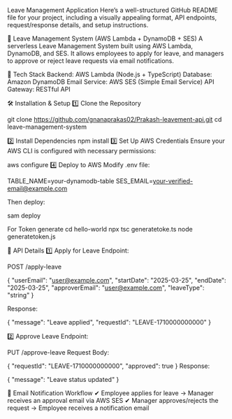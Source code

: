 Leave Management Application
Here’s a well-structured GitHub README file for your project, including a visually appealing format, API endpoints, request/response details, and setup instructions.

📌 Leave Management System (AWS Lambda + DynamoDB + SES)
A serverless Leave Management System built using AWS Lambda, DynamoDB, and SES. It allows employees to apply for leave, and managers to approve or reject leave requests via email notifications.

🚀 Tech Stack
Backend: AWS Lambda (Node.js + TypeScript)
Database: Amazon DynamoDB
Email Service: AWS SES (Simple Email Service)
API Gateway: RESTful API


🛠 Installation & Setup
1️⃣ Clone the Repository

git clone https://github.com/gnanaprakas02/Prakash-leavement-api.git
cd leave-management-system

2️⃣ Install Dependencies
npm install
3️⃣ Set Up AWS Credentials
Ensure your AWS CLI is configured with necessary permissions:

aws configure
4️⃣ Deploy to AWS
Modify .env file:

TABLE_NAME=your-dynamodb-table
SES_EMAIL=your-verified-email@example.com


Then deploy:

sam deploy


For Token generate 
cd hello-world 
npx tsc generatetoke.ts
node generatetoken.js


📌 API Details
1️⃣ Apply for Leave
Endpoint:

POST /apply-leave

{
  "userEmail": "user@example.com",
  "startDate": "2025-03-25",
  "endDate": "2025-03-25",
  "approverEmail": "user@example.com",
  "leaveType": "string"
}

Response:

{
  "message": "Leave applied",
  "requestId": "LEAVE-1710000000000"
}


2️⃣ Approve Leave
Endpoint:

PUT /approve-leave
Request Body:

{
  "requestId": "LEAVE-1710000000000",
  "approved": true
}
Response:

{
  "message": "Leave status updated"
}

📧 Email Notification Workflow
✔ Employee applies for leave → Manager receives an approval email via AWS SES
✔ Manager approves/rejects the request → Employee receives a notification email
